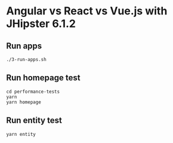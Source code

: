 # Angular vs React vs Vue.js with JHipster 6.1.2

## Run apps

    ./3-run-apps.sh

## Run homepage test

    cd performance-tests
    yarn
    yarn homepage

## Run entity test

    yarn entity
